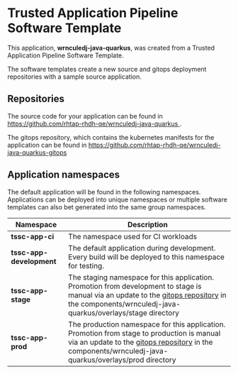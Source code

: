 # Trusted Application Pipeline Software Template

This application, **wrnculedj-java-quarkus**, was created from a Trusted Application Pipeline Software Template.

The software templates create a new source and gitops deployment repositories with a sample source application. 

## Repositories

The source code for your application can be found in [https://github.com/rhtap-rhdh-qe/wrnculedj-java-quarkus ](https://github.com/rhtap-rhdh-qe/wrnculedj-java-quarkus ).
 
The gitops repository, which contains the kubernetes manifests for the application can be found in 
[https://github.com/rhtap-rhdh-qe/wrnculedj-java-quarkus-gitops ](https://github.com/rhtap-rhdh-qe/wrnculedj-java-quarkus-gitops ) 

## Application namespaces 

The default application will be found in the following namespaces. Applications can be deployed into unique namespaces or multiple software templates can also bet generated into the same group namespaces.  

|  Namespace   |  Description   |  
| -------- | -------- |
| **tssc-app-ci** | The namespace used for CI workloads |
| **tssc-app-development** | The default application during development. Every build will be deployed to this namespace for testing. |
| **tssc-app-stage** | The staging namespace for this application. Promotion from development to stage is manual via an update to the [gitops repository](https://github.com/rhtap-rhdh-qe/wrnculedj-java-quarkus-gitops ) in the components/wrnculedj-java-quarkus/overlays/stage directory |
| **tssc-app-prod** | The production namespace for this application. Promotion from stage to production is manual via an update to the [gitops repository](https://github.com/rhtap-rhdh-qe/wrnculedj-java-quarkus-gitops ) in the components/wrnculedj-java-quarkus/overlays/prod directory |